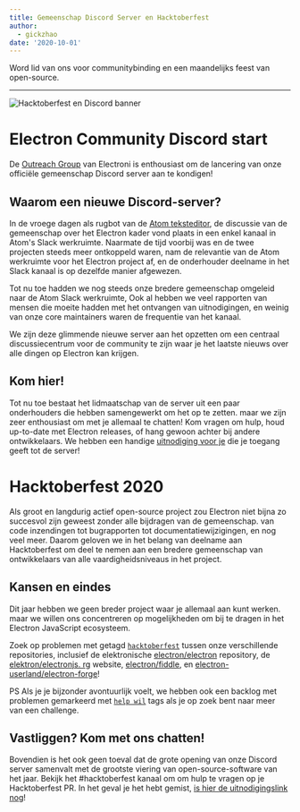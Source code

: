 ```yaml
---
title: Gemeenschap Discord Server en Hacktoberfest
author:
  - gickzhao
date: '2020-10-01'
---
```


Word lid van ons voor communitybinding en een maandelijks feest van open-source.

---

![Hacktoberfest en Discord banner](https://user-images.githubusercontent.com/16010076/94834005-add7b380-03c4-11eb-8dfc-af5e3972fa53.png)


# Electron Community Discord start
De [Outreach Group](https://github.com/electron/governance/tree/master/wg-outreach) van Electroni is enthousiast om de lancering van onze officiële gemeenschap Discord server aan te kondigen!

## Waarom een nieuwe Discord-server?
In de vroege dagen als rugbot van de [Atom teksteditor](https://atom.io/), de discussie van de gemeenschap over het Electron kader vond plaats in een enkel kanaal in Atom's Slack werkruimte. Naarmate de tijd voorbij was en de twee projecten steeds meer ontkoppeld waren, nam de relevantie van de Atom werkruimte voor het Electron project af, en de onderhouder deelname in het Slack kanaal is op dezelfde manier afgewezen.

Tot nu toe hadden we nog steeds onze bredere gemeenschap omgeleid naar de Atom Slack werkruimte, Ook al hebben we veel rapporten van mensen die moeite hadden met het ontvangen van uitnodigingen, en weinig van onze core maintainers waren de frequentie van het kanaal.

We zijn deze glimmende nieuwe server aan het opzetten om een centraal discussiecentrum voor de community te zijn waar je het laatste nieuws over alle dingen op Electron kan krijgen.

## Kom hier!
Tot nu toe bestaat het lidmaatschap van de server uit een paar onderhouders die hebben samengewerkt om het op te zetten. maar we zijn zeer enthousiast om met je allemaal te chatten! Kom vragen om hulp, houd up-to-date met Electron releases, of hang gewoon achter bij andere ontwikkelaars. We hebben een handige [uitnodiging voor je](https://discord.gg/H6uTh7m) die je toegang geeft tot de server!

# Hacktoberfest 2020
Als groot en langdurig actief open-source project zou Electron niet bijna zo succesvol zijn geweest zonder alle bijdragen van de gemeenschap. van code inzendingen tot bugrapporten tot documentatiewijzigingen, en nog veel meer. Daarom geloven we in het belang van deelname aan Hacktoberfest om deel te nemen aan een bredere gemeenschap van ontwikkelaars van alle vaardigheidsniveaus in het project.

## Kansen en eindes
Dit jaar hebben we geen breder project waar je allemaal aan kunt werken. maar we willen ons concentreren op mogelijkheden om bij te dragen in het Electron JavaScript ecosysteem.

Zoek op problemen met getagd [`hacktoberfest`](https://github.com/search?q=is%3Aissue+is%3Aopen+label%3Ahacktoberfest+org%3Aelectron+org%3Aelectron-userland) tussen onze verschillende repositories, inclusief de elektronische [electron/electron](https://github.com/electron/electron/issues?q=is%3Aopen+is%3Aissue+label%3A%22hacktoberfest%22+) repository, de [elektron/electronjs. rg](https://github.com/electron/electronjs.org/issues?q=is%3Aopen+is%3Aissue+label%3A%22hacktoberfest%22+) website, [electron/fiddle](https://github.com/electron/fiddle/issues?q=is%3Aopen+is%3Aissue+label%3A%22hacktoberfest%22+), en [electron-userland/electron-forge](https://github.com/electron-userland/electron-forge/issues?q=is%3Aopen+is%3Aissue+label%3A%22hacktoberfest%22+)!

PS Als je je bijzonder avontuurlijk voelt, we hebben ook een backlog met problemen gemarkeerd met [`help wil`](https://github.com/search?q=is%3Aissue+is%3Aopen+label%3A%22help+wanted%22+org%3Aelectron+org%3Aelectron-userland) tags als je op zoek bent naar meer van een challenge.

## Vastliggen? Kom met ons chatten!
Bovendien is het ook geen toeval dat de grote opening van onze Discord server samenvalt met de grootste viering van open-source-software van het jaar. Bekijk het #hacktoberfest kanaal om om hulp te vragen op je Hacktoberfest PR. In het geval je het hebt gemist, [is hier de uitnodigingslink nog](https://discord.gg/H6uTh7m)!
